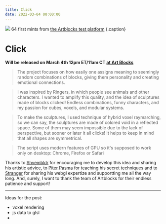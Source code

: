 ```yaml
---
title: Click
date: 2022-03-04 00:00:00
---
```


![](https://user-images.githubusercontent.com/797993/154452298-2f65a051-b3f3-44e4-92f2-e19b7e6a9711.jpg)
64 first mints from [the Artblocks test platform](https://artist-staging.artblocks.io/project/38) {.caption}

# Click

**Will be released on March 4th 12pm ET/11am CT [at Art Blocks](https://www.artblocks.io/project/263)**

> The project focuses on how easily one assigns meaning to seemingly random combinations of blocks, giving them personality and creating emotional connections.

> I was inspired by Ringers, in which people see animals and other characters. I wanted to amplify this quality, and the idea of sculptures made of blocks clicked! Endless combinations, funny characters, and my passion for cubes, voxels, and modular systems.

> To make the sculptures, I used technique of hybrid voxel raymarching, so we can say, the sculptures are made of colored void in a reflected space. Some of them may seem impossible due to the lack of perspective, but sooner or later it all clicks! It helps to keep in mind that all shapes are symmetrical.

> The script uses modern features of GPU so it's supposed to work only on desktop: Chrome, Firefox or Safari

Thanks to [Shvembldr](https://twitter.com/shvembldr) for encouraging me to develop this idea and sharing his artistic advice, to [Piter Pasma](https://twitter.com/piterpasma) for teaching his secret techniques and to [Stranger](https://twitter.com/stranger_intheq) for sharing his webgl expertize and supportting me all the way long. And, surely, I want to thank the team of Artblocks for their endless patience and support!


---

Ideas for the post:
- voxel rendering
- js data to glsl
- 